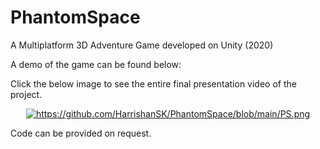 # PhantomSpace
A Multiplatform 3D Adventure Game developed on Unity (2020)

A demo of the game can be found below:

Click the below image to see the entire final presentation video of the project.

<div align="center">
  <a href="https://www.youtube.com/watch?v=lnv6VbRcyk8&t=72s"><img src="https://i.ytimg.com/an_webp/lnv6VbRcyk8/mqdefault_6s.webp?du=3000&sqp=CKO0-PsF&rs=AOn4CLBQjOoEtmx1uDlLO08DL3BV7TQrSg" alt="https://github.com/HarrishanSK/PhantomSpace/blob/main/PS.png"></a>
</div>

Code can be provided on request.


